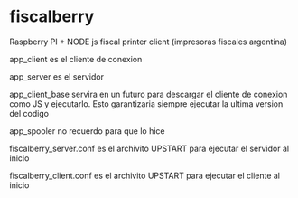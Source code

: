 # fiscalberry
Raspberry PI + NODE js fiscal printer client (impresoras fiscales argentina)



app_client es el cliente de conexion

app_server es el servidor

app_client_base servira en un futuro para descargar el cliente de conexion como JS y ejecutarlo. Esto garantizaria siempre ejecutar la ultima version del codigo

app_spooler no recuerdo para que lo hice


fiscalberry_server.conf es el archivito UPSTART para ejecutar el servidor al inicio

fiscalberry_client.conf es el archivito UPSTART para ejecutar el cliente al inicio

